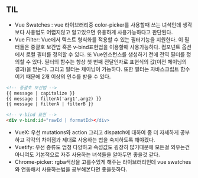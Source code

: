 ## TIL
- Vue Swatches : vue 라이브러리중 color-picker를 사용할때 쓰는 녀석인데 생각보다 사용법도 어렵지않고 알고있으면 유용하게 사용가능하다고 판단된다.
- Vue Filter: Vue에서 텍스트 형식화를 적용할 수 있는 필터기능을 지원한다. 이 필터들은 중괄호 보간법 혹은 v-bind표현법을 이용할때 사용가능하다. 컴포넌트 옵션에서 로컬 필터를 정의할 수 있다. 또 Vue인스턴스를 생성하기 전에 전역 필터를 정의할 수 있다. 필터의 함수는 항상 첫 번째 전달인자로 표현식의 값(이전 체이닝의 결과)을 받는다. 그리고 필터는 체이닝이 가능하다. 또한 필터는 자바스크립트 함수이기 때문에 2개 이상의 인수를 받을 수 있다.
```html
<!-- 중괄호 보간법 -->
{{ message | capitalize }}
{{ message | filterA('arg1',arg2) }}
{{ message | filterA | filterB }}

<!-- v-bind 표현 -->
<div v-bind:id="rawId | formatId></div>
```
- VueX: 우선 mutations와 action 그리고 dispatch에 대하여 좀 더 자세하게 공부하고 각각의 차이점과 제대로 사용하는 법을 숙지하도록 해야겠다.
- Vuetify: 우선 종류도 엄청 다양하고 속성값도 굉장히 많기때문에 모든걸 외우는건 아니여도 기본적으로 자주 사용하는 녀석들을 알아두면 좋을것 같다.
- Chrome-picker: rgba색상을 고를수있게 해주는 라이브러리인데 vue swatches와 연동해서 사용하는법을 공부해본다면 좋을듯하다.
